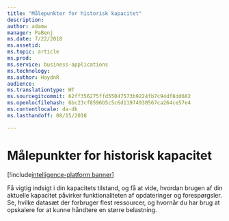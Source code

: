 ```yaml
---
title: "Målepunkter for historisk kapacitet"
description: 
author: adamw
manager: PaBenj
ms.date: 7/22/2018
ms.assetid: 
ms.topic: article
ms.prod: 
ms.service: business-applications
ms.technology: 
ms.author: HaydnR
audience: 
ms.translationtype: HT
ms.sourcegitcommit: 62ff356275ffd55047573b9224fb7c94df8dd602
ms.openlocfilehash: 6bc23cf8596b5c5c6d11974930567ca264ce57e4
ms.contentlocale: da-dk
ms.lasthandoff: 08/15/2018

---
```

#  <a name="historical-capacity-metrics"></a>Målepunkter for historisk kapacitet

[!include[intelligence-platform banner](../../includes/intelligence-platform.md)]

Få vigtig indsigt i din kapacitets tilstand, og få at vide, hvordan brugen af din aktuelle kapacitet påvirker funktionaliteten af opdateringer og forespørgsler. Se, hvilke datasæt der forbruger flest ressourcer, og hvornår du har brug at opskalere for at kunne håndtere en større belastning.

